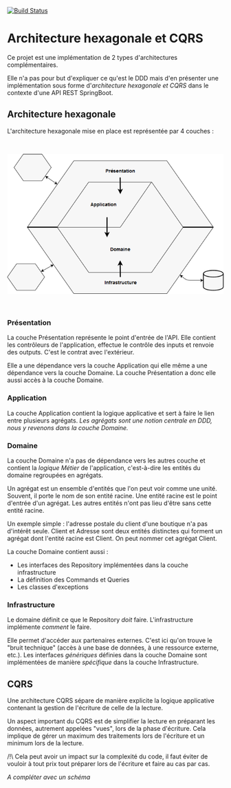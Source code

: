 [![Build Status](https://travis-ci.org/voyages-sncf-technologies/architecture-hexagonale-cqrs.svg)](https://travis-ci.org/voyages-sncf-technologies/architecture-hexagonale-cqrs)

# Architecture hexagonale et CQRS

Ce projet est une implémentation de 2 types d'architectures complémentaires.

Elle n'a pas pour but d'expliquer ce qu'est le DDD mais d'en présenter une implémentation sous forme d'_architecture hexagonale et CQRS_ dans le contexte d'une API REST SpringBoot.

## Architecture hexagonale

L'architecture hexagonale mise en place est représentée par 4 couches :

<br>

![Architecture hexagonale](documentation/images/hexagonal.png)

<br>

### Présentation

La couche Présentation représente le point d'entrée de l'API. Elle contient les contrôleurs de l'application, effectue le contrôle des inputs et renvoie des outputs. C'est le contrat avec l'extérieur.

Elle a une dépendance vers la couche Application qui elle même a une dépendance vers la couche Domaine. La couche Présentation a donc elle aussi accès à la couche Domaine.

### Application

La couche Application contient la logique applicative et sert à faire le lien entre plusieurs agrégats. _Les agrégats sont une notion centrale en DDD, nous y revenons dans la couche Domaine._

### Domaine

La couche Domaine n'a pas de dépendance vers les autres couche et contient la _logique Métier_ de l'application, c'est-à-dire les entités du domaine regroupées en agrégats.

Un agrégat est un ensemble d'entités que l'on peut voir comme une unité. Souvent, il porte le nom de son entité racine. Une entité racine est le point d'entrée d'un agrégat. Les autres entités n'ont pas lieu d'être sans cette entité racine.

Un exemple simple : l'adresse postale du client d'une boutique n'a pas d'intérêt seule. Client et Adresse sont deux entités distinctes qui forment un agrégat dont l'entité racine est Client. On peut nommer cet agrégat Client.

La couche Domaine contient aussi :
* Les interfaces des Repository implémentées dans la couche infrastructure
* La définition des Commands et Queries
* Les classes d'exceptions

### Infrastructure

Le domaine définit ce que le Repository *doit* faire. L'infrastructure implémente *comment* le faire.

Elle permet d'accéder aux partenaires externes. C'est ici qu'on trouve le "bruit technique" (accès à une base de données, à une ressource externe, etc.). Les interfaces *génériques* définies dans la couche Domaine sont implémentées de manière *spécifique* dans la couche Infrastructure.

## CQRS

Une architecture CQRS sépare de manière explicite la logique applicative contenant la gestion de l'écriture de celle de la lecture.

Un aspect important du CQRS est de simplifier la lecture en préparant les données, autrement appelées "vues", lors de la phase d'écriture. Cela implique de gérer un maximum des traitements lors de l'écriture et un minimum lors de la lecture.

/!\ Cela peut avoir un impact sur la complexité du code, il faut éviter de vouloir à tout prix tout préparer lors de l'écriture et faire au cas par cas.

_A compléter avec un schéma_